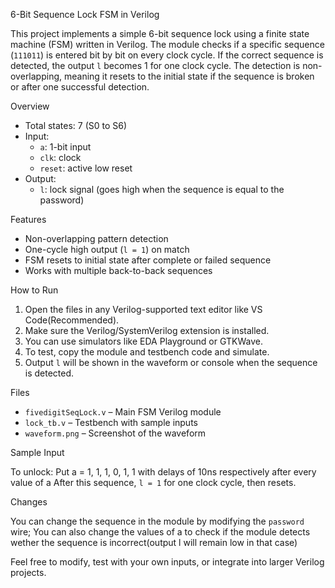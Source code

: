 6-Bit Sequence Lock FSM in Verilog

This project implements a simple 6-bit sequence lock using a finite state machine (FSM) written in Verilog. The module checks if a specific sequence (`111011`) is entered bit by bit on every clock cycle. If the correct sequence is detected, the output `l` becomes 1 for one clock cycle. The detection is non-overlapping, meaning it resets to the initial state if the sequence is broken or after one successful detection.

Overview

- Total states: 7 (S0 to S6)
- Input: 
  - `a`: 1-bit input
  - `clk`: clock
  - `reset`: active low reset
- Output:
  - `l`: lock signal (goes high when the sequence is equal to the password)

Features

- Non-overlapping pattern detection
- One-cycle high output (`l = 1`) on match
- FSM resets to initial state after complete or failed sequence
- Works with multiple back-to-back sequences

How to Run

1. Open the files in any Verilog-supported text editor like VS Code(Recommended).
2. Make sure the Verilog/SystemVerilog extension is installed.
3. You can use simulators like EDA Playground or GTKWave.
4. To test, copy the module and testbench code and simulate.
5. Output `l` will be shown in the waveform or console when the sequence is detected.

Files

- `fivedigitSeqLock.v` – Main FSM Verilog module
- `lock_tb.v` – Testbench with sample inputs
- `waveform.png` – Screenshot of the waveform

Sample Input

To unlock:
Put a = 1, 1, 1, 0, 1, 1 with delays of 10ns respectively after every value of a
After this sequence, `l = 1` for one clock cycle, then resets.

Changes

You can change the sequence in the module by modifying the `password` wire;
You can also change the values of a to check if the module detects wether the sequence is incorrect(output l will remain low in that case)

Feel free to modify, test with your own inputs, or integrate into larger Verilog projects.
